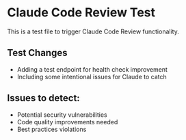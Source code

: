 # Claude Code Review Test

This is a test file to trigger Claude Code Review functionality.

## Test Changes
- Adding a test endpoint for health check improvement
- Including some intentional issues for Claude to catch

## Issues to detect:
- Potential security vulnerabilities
- Code quality improvements needed
- Best practices violations

